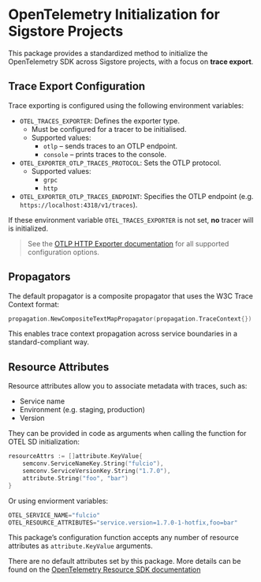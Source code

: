 # OpenTelemetry Initialization for Sigstore Projects

This package provides a standardized method to initialize the OpenTelemetry SDK across Sigstore projects, with a focus on **trace export**.

## Trace Export Configuration

Trace exporting is configured using the following environment variables:

- `OTEL_TRACES_EXPORTER`: Defines the exporter type.
  - Must be configured for a tracer to be initialised.
  - Supported values:
    - `otlp` – sends traces to an OTLP endpoint.
    - `console` – prints traces to the console.
- `OTEL_EXPORTER_OTLP_TRACES_PROTOCOL`: Sets the OTLP protocol.
  - Supported values:
    - `grpc`
    - `http`
- `OTEL_EXPORTER_OTLP_TRACES_ENDPOINT`: Specifies the OTLP endpoint (e.g. `https://localhost:4318/v1/traces`).

If these environment variable `OTEL_TRACES_EXPORTER` is not set, **no** tracer will is initialized.

> See the [OTLP HTTP Exporter documentation](https://pkg.go.dev/go.opentelemetry.io/otel/exporters/otlp/otlptrace/otlptracehttp) for all supported configuration options.

## Propagators

The default propagator is a composite propagator that uses the W3C Trace Context format:

```go
propagation.NewCompositeTextMapPropagator(propagation.TraceContext{})
```

This enables trace context propagation across service boundaries in a standard-compliant way.

## Resource Attributes

Resource attributes allow you to associate metadata with traces, such as:

- Service name
- Environment (e.g. staging, production)
- Version

They can be provided in code as arguments when calling the function for OTEL SD initialization:

```go
resourceAttrs := []attribute.KeyValue{
    semconv.ServiceNameKey.String("fulcio"),
    semconv.ServiceVersionKey.String("1.7.0"),
    attribute.String("foo", "bar")
}
```

Or using enviorment variables:
```go
OTEL_SERVICE_NAME="fulcio"
OTEL_RESOURCE_ATTRIBUTES="service.version=1.7.0-1-hotfix,foo=bar"
```

This package’s configuration function accepts any number of resource attributes as `attribute.KeyValue` arguments.

There are no default attributes set by this package. More details can be found on the [OpenTelemetry Resource SDK documentation](https://opentelemetry.io/docs/languages/go/resources/)
